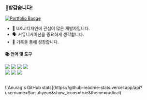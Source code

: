 ### 👋방갑습니다!
<a href="https://www.notion.so/sunjuhyeon/juhyeon-Sun-ae947db426224682935ee15e4bfe4cc6" rel="nofollow"><img src="https://camo.githubusercontent.com/7b52987348ec07a88dfcf2604277007919a82e7e9ee1577dba51b3b5e4c6c273/68747470733a2f2f696d672e736869656c64732e696f2f62616467652f506f7274666f6c696f2d6666666666663f7374796c653d666c61742d737175617265266c6f676f3d4e6f74696f6e266c6f676f436f6c6f723d626c61636b266c696e6b3d68747470733a2f2f7777772e6e6f74696f6e2e736f2f47656f6e2d4c65652d3061326561643830376563323437393162356637356135643039373466636138" alt="Portfolio Badge" data-canonical-src="https://img.shields.io/badge/Portfolio-ffffff?style=flat-square&amp;logo=Notion&amp;logoColor=black&amp;link=https://www.notion.so/sunjuhyeon/juhyeon-Sun-ae947db426224682935ee15e4bfe4cc6" style="max-width: 100%;"></a>
<br/>
<ul>
  <li> 🌈 UXUI디자인에 관심이 많은 개발자입니다.</li>
  <li> 🗣️ 커뮤니케이션을 중요하게 생각합니다.</li>
  <li> 📖 기록을 통해 성장합니다.</li>
</ul>
<div style="margin-top=10px"><h4>📚 언어 및 도구</h1></div>
<p>
<img src="https://img.shields.io/badge/javascript-F7DF1E?style=flat-square&logo=javascript&logoColor=white"/>
<img src="https://img.shields.io/badge/react-61DAFB?style=flat-square&logo=react&logoColor=white"/>
<img src="https://img.shields.io/badge/vue-4FC08D?style=flat-square&logo=vuedotjs&logoColor=white"/>
<img src="https://img.shields.io/badge/scss-CC6699?style=flat-square&logo=sass&logoColor=white"/><br/>
<img src="https://img.shields.io/badge/node-339933?style=flat-square&logo=nodedotjs&logoColor=white"/>
<img src="https://img.shields.io/badge/express-000000?style=flat-square&logo=express&logoColor=white"/>
<img src="https://img.shields.io/badge/mysql-4479A1?style=flat-square&logo=mysql&logoColor=white"/>
</p><br/>
![Anurag's GitHub stats](https://github-readme-stats.vercel.app/api?username=Sunjuhyeon&show_icons=true&theme=radical)
<!--
**Sunjuhyeon/Sunjuhyeon** is a ✨ _special_ ✨ repository because its `README.md` (this file) appears on your GitHub profile.

Here are some ideas to get you started:

- 🔭 I’m currently working on ...
- 🌱 I’m currently learning ...
- 👯 I’m looking to collaborate on ...
- 🤔 I’m looking for help with ...
- 💬 Ask me about ...
- 📫 How to reach me: ...
- 😄 Pronouns: ...
- ⚡ Fun fact: ...
-->
